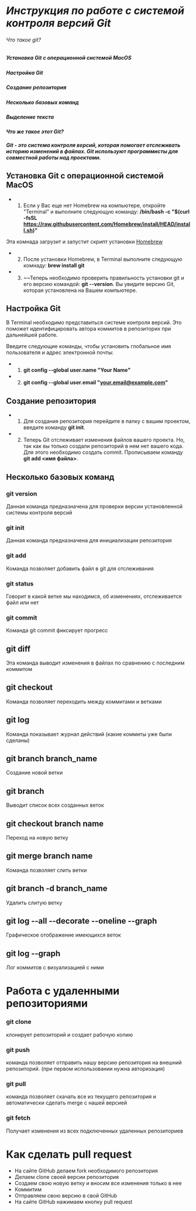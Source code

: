# ***Инструкция по работе с системой контроля версий Git***

###### Что такое git? ######
##### Установка Git с операционной системой MacOS #####
##### Настройка Git #####
##### Создание репозитория #####
##### Несколько базовых команд #####
##### Выделение текста #####

#### ***Что же такое этот Git?*** ####

##### Git - это система контроля версий, которая помогает отслеживать историю изменений в файлах. Git используют программисты для совместной работы над проектами. #####

## Установка Git с операционной системой MacOS

* 1. Если у Вас еще нет Homebrew  на компьютере, откройте "Terminal" и выполните следующую команду: **/bin/bash -c "$(curl -fsSL https://raw.githubusercontent.com/Homebrew/install/HEAD/install.sh)"**

Эта комнада загрузит и запустит скрипт установки <u>Homebrew</u>

* 2. После установки Homebrew, в Terminal выполните следующую комнаду: **brew install git** 

* 3. ~~Теперь необходимо проверить правильность установки git  и его версию командой: **git --version**. Вы увидите версию Git, которая установлена на Вашем компьютере.

## Настройка Git

В Terminal необходимо представиться системе контроля версий. Это поможет идентифицировать автора коммитов в репозиторих при дальнейшей работе.

Введите следующие команды, чтобы установить глобальное имя пользователя и адрес электронной почты: 

* 1. **git config --global user.name "Your Name"**

* 2. **git config --global user.email "your.email@example.com"**

## Создание репозитория

* 1. Для создания репозитория перейдите в папку с вашим проектом, введите команду **git init**.

* 2. Теперь Git отслеживает изменения файлов вашего проекта. Но, так как вы только создали репозиторий в нем нет вашего кода. Для этого необходимо создать commit. Прописываем команду **git add <имя файла>**.

## Несколько базовых команд

### git version

Данная команда предназначена для проверки версии установленной системы контроля версий

### git init

Данная команда предназначена для инициализации репозитория

### git add

Команда позволяет добавить файл в git для отслеживания

### git status

Говорит в какой ветке мы находимся, об изменениях, отслеживается файл или нет

### git commit

Команда git commit фиксирует прогресс

## git diff

Эта команда выводит изменения в файлах по сравнению с последним коммитом

## git checkout

Команда позволяет переходить между коммитами и ветками

## git log

Команда показывает журнал действий (какие коммиты уже были сделаны)

## git branch branch_name

Создание новой ветки

## git branch

Выводит список всех созданных веток

## git checkout branch name

Переход на новую ветку

## git merge branch name

Команда позволяет слить ветки

## git branch -d branch_name

Удалить слитую ветку

## git log --all --decorate --oneline  --graph

Графическое отображение имеющихся веток

## git log --graph

Лог коммитов с визуализацией с ними

# Работа с удаленными репозиториями

### git clone 

клонирует репозиторий и создает рабочую копию

### git push

команда позволяет отправить нашу версию репозитория на внешний репозиторий. (при первом использовании нужна авторизация)

### git pull 

команда позволяет скачать все из текущего репозитория и автоматически сделать merge с нашей версией

### git fetch

Получает изменения из всех подключенных удаленных репозиториев

# Как сделать pull request

* На сайте GitHub делаем fork необходимого репозитория
* Делаем clone своей версии репозитория
* Создаем свою новую ветку и вносим все изменения только в нее
* Коммитим
* Отправляем свою версию в свой GitHub
* На сайте GitHub нажимаем кнопку pull request
